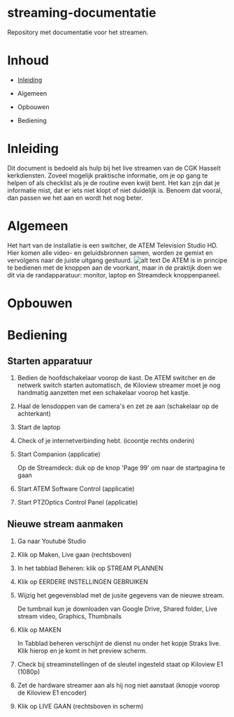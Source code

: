 # streaming-documentatie
Repository met documentatie voor het streamen.

# Inhoud

* [Inleiding](inleiding.md)

* Algemeen

* Opbouwen

* Bediening

# Inleiding
Dit document is bedoeld als hulp bij het live streamen van de CGK Hasselt kerkdiensten. Zoveel mogelijk praktische informatie, om je op gang te helpen of als checklist als je de routine even kwijt bent. Het kan zijn dat je informatie mist, dat er iets niet klopt of niet duidelijk is. Benoem dat vooral, dan passen we het aan en wordt het nog beter.


# Algemeen
Het hart van de installatie is een switcher, de ATEM Television Studio HD. Hier komen alle video- en geluidsbronnen samen, worden ze gemixt en vervolgens naar de juiste uitgang gestuurd. 
![alt text](https://github.com/CGK-Hasselt/streaming-documentatie/Functioneel%20schema.png "Functioneel schema")
De ATEM is in principe te bedienen met de knoppen aan de voorkant, maar in de praktijk doen we dit via de randapparatuur: monitor, laptop en Streamdeck knoppenpaneel.

# Opbouwen

# Bediening
## Starten apparatuur
1. Bedien de hoofdschakelaar voorop de kast. De ATEM switcher en de netwerk switch starten automatisch, de Kiloview streamer moet je nog handmatig aanzetten met een schakelaar voorop het kastje.
2. Haal de lensdoppen van de camera's en zet ze aan (schakelaar op de achterkant)
3. Start de laptop
4. Check of je internetverbinding hebt. (icoontje rechts onderin)
5. Start Companion (applicatie)

   Op de Streamdeck: duk op de knop 'Page 99' om naar de startpagina te gaan
6. Start ATEM Software Control (applicatie)
7. Start PTZOptics Control Panel (applicatie)

## Nieuwe stream aanmaken
1. Ga naar Youtube Studio
2. Klik op Maken, Live gaan (rechtsboven)
3. In het tabblad Beheren: klik op STREAM PLANNEN
4. Klik op EERDERE INSTELLINGEN GEBRUIKEN
5. Wijzig het gegevensblad met de jusite gegevens van de nieuwe stream.

   De tumbnail kun je downloaden van Google Drive, Shared folder, Live stream video, Graphics, Thumbnails
6. Klik op MAKEN

   In Tabblad beheren verschijnt de dienst nu onder het kopje Straks live. Klik hierop en je komt in het preview scherm. 
7. Check bij streaminstellingen of de sleutel ingesteld staat op Kiloview E1 (1080p) 
8. Zet de hardware streamer aan als hij nog niet aanstaat (knopje voorop de Kiloview E1 encoder)
9. Klik op LIVE GAAN (rechtsboven in scherm)


